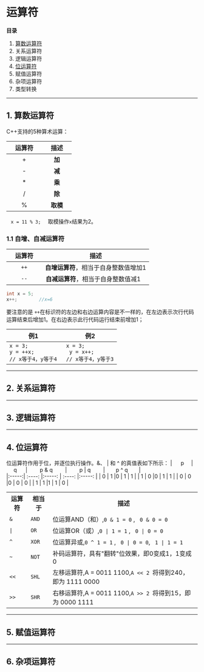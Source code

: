 # 运算符

**目录**
1. [算数运算符](#ari)
2. 关系运算符
3. 逻辑运算符
4. [位运算符](#bitope)
5. 赋值运算符
6. 杂项运算符
7. 类型转换

----------------

<a id="ari"></a>
## 1. 算数运算符
C++支持的5种算术运算：

|<img width="15"/>运算符<img width="15"/>|<img width="15"/>描述<img width="15"/>|  
|:-----:|  :----: |
| +     | **加** |
| -     | **减** |
| *     | **乘**  |
| /     |**除**  |
| %     | **取模**|


&nbsp;&nbsp;&nbsp;`x = 11 % 3; ` &nbsp;&nbsp;取模操作`x`结果为2。

### 1.1 自增、自减运算符
|<img width="15"/>运算符<img width="15"/>|<img width="15"/>描述<img width="15"/>|  
|:-----:|  :----: |
| `++`     | **自增运算符**，相当于自身整数值增加1 |
| `--`     | **自减运算符**，相当于自身整数值减1 &nbsp;&nbsp;|

```C++
int x = 5;
x++;        //x=6

``` 
要注意的是 `++`在标识符的左边和右边运算内容是不一样的，在左边表示次行代码运算结束后增加1。在右边表示此行代码运行结束前增加1；

|<img width="50"/>例1<img width="15"/>|<img width="50"/>例2<img width="15"/>|  
|:-----|  :---- |
| `x = 3;` <br> `y = ++x;` <br> `// x等于4，y等于4 `  |`x = 3;` <br>` y = x++;` <br>`// x等于4，y等于3`  |


----------------
<a id=""></a>
## 2. 关系运算符


----------------
<a id=""></a>
## 3. 逻辑运算符


-------------

<a id="bitope"></a>
## 4. 位运算符
位运算符作用于位，并逐位执行操作。&、 | 和 ^ 的真值表如下所示：
| <img width="15"/>   p<img width="15"/>   | <img width="15"/>  q  <img width="15"/>     |  <img width="25"/>   p & q <img width="25"/>  |  <img width="25"/> p \| q  <img width="25"/>   |<img width="25"/>   p ^ q<img width="25"/>   |  
|:-----:|  :----:   |:-----:     |  :----:     |:-----:   |
|    0   |  1     |0          |  1         |  1       | 
|    1   |  0     |0          |  1         |  1       | 
|    0   |  0     |0          | 0          |  0       | 
|    1   |  1     |1          | 1          |  0       | 


<table class="boxed">
<tr><th>运算符</th><th>相当于</th><th>描述</th></tr>
<tr><td><code>&</code></td><td><code>AND</code></td><td>位运算AND（和）,<code>0 & 1 = 0</code> , <code> 0 & 0 = 0</code></td></tr>
<tr><td><code>|</code></td><td><code>OR</code></td><td>位运算OR（或）,<code>0 | 1 = 1</code> , <code> 0 | 0 = 0</code></td></tr>
<tr><td><code>^</code></td><td><code>XOR</code></td><td>位运算异或,<code>0 ^ 1 = 1</code> , <code> 0 | 0 = 0</code>, <code> 1 | 1 = 1</code></td></tr>
<tr><td><code>~</code></td><td><code>NOT</code></td><td>补码运算符，具有"翻转"位效果，即0变成1，1变成0</td></tr>
<tr><td><code>&lt;&lt;</code></td><td><code>SHL</code></td><td>左移运算符,A = 0011 1100,<code>A << 2 </code>将得到240，即为 1111 0000</td></tr>
<tr><td><code>&gt;&gt;</code></td><td><code>SHR</code></td><td>右移运算符,A = 0011 1100,<code>A >> 2 </code>将得到15，即为 0000 1111 </td></tr>
</table>

----------------
<a id=""></a>
## 5. 赋值运算符


----------------
<a id=""></a>
## 6. 杂项运算符
